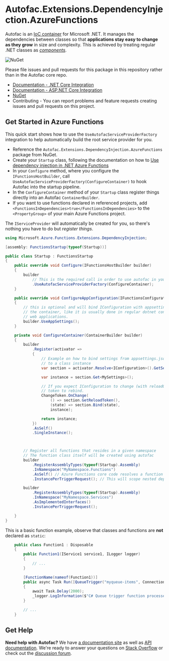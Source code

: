 # Autofac.Extensions.DependencyInjection.AzureFunctions

Autofac is an [IoC container](http://martinfowler.com/articles/injection.html) for Microsoft .NET. It manages the dependencies between classes so that **applications stay easy to change as they grow** in size and complexity. This is achieved by treating regular .NET classes as *[components](https://autofac.readthedocs.io/en/latest/glossary.html)*.

![NuGet](https://github.com/junalmeida/autofac-azurefunctions/workflows/NuGet/badge.svg?branch=master)

Please file issues and pull requests for this package in this repository rather than in the Autofac core repo.

- [Documentation - .NET Core Integration](https://autofac.readthedocs.io/en/latest/integration/netcore.html)
- [Documentation - ASP.NET Core Integration](https://autofac.readthedocs.io/en/latest/integration/aspnetcore.html)
- [NuGet](https://www.nuget.org/packages/Autofac.Extensions.DependencyInjection.AzureFunctions)
- Contributing - You can report problems and feature requests creating issues and pull requests on this project.

## Get Started in Azure Functions

This quick start shows how to use the `UseAutofacServiceProviderFactory` integration to help automatically build the root service provider for you. 

- Reference the `Autofac.Extensions.DependencyInjection.AzureFunctions` package from NuGet.
- Create your `Startup` class, following the documentation on how to [Use dependency injection in .NET Azure Functions](https://docs.microsoft.com/en-us/azure/azure-functions/functions-dotnet-dependency-injection)
- In your `Configure` method, where you configure the `IFunctionsHostBuilder`, call `UseAutofacServiceProviderFactory(ConfigureContainer)` to hook Autofac into the startup pipeline.
- In the `ConfigureContainer` method of your `Startup` class register things directly into an Autofac `ContainerBuilder`.
- If you want to use functions declared in referenced projects, add `    <FunctionsInDependencies>true</FunctionsInDependencies>` to the `<PropertyGroup>` of your main Azure Functions project.

The `IServiceProvider` will automatically be created for you, so there's nothing you have to do but *register things*.


```C#
using Microsoft.Azure.Functions.Extensions.DependencyInjection;

[assembly: FunctionsStartup(typeof(Startup))]

public class Startup : FunctionsStartup
{
    public override void Configure(IFunctionsHostBuilder builder)
    {
        builder
            // This is the required call in order to use autofac in your azure functions app
            .UseAutofacServiceProviderFactory(ConfigureContainer);
    }

    public override void ConfigureAppConfiguration(IFunctionsConfigurationBuilder builder)
    {
        // this is optional and will bind IConfiguration with appsettings.json in
        // the container, like it is usually done in regular dotnet console and
        // web applications.
        builder.UseAppSettings();
    }

    private void ConfigureContainer(ContainerBuilder builder)
    {
        builder
            .Register(activator =>
            {
                // Example on how to bind settings from appsettings.json
                // to a class instance
                var section = activator.Resolve<IConfiguration>().GetSection(nameof(MySettings));

                var instance = section.Get<MySettings>();

                // If you expect IConfiguration to change (with reloadOnChange=true), use
                // token to rebind.
                ChangeToken.OnChange(
                    () => section.GetReloadToken(),
                    (state) => section.Bind(state),
                    instance);

                return instance;
            })
            .AsSelf()
            .SingleInstance();



        // Register all functions that resides in a given namespace
        // The function class itself will be created using autofac
        builder
            .RegisterAssemblyTypes(typeof(Startup).Assembly)
            .InNamespace("MyNamespace.Functions")
            .AsSelf() // Azure Functions core code resolves a function class by itself.
            .InstancePerTriggerRequest(); // This will scope nested dependencies to each function execution

        builder
            .RegisterAssemblyTypes(typeof(Startup).Assembly)
            .InNamespace("MyNamespace.Services")
            .AsImplementedInterfaces()
            .InstancePerTriggerRequest();

    }
}

```
  

This is a basic function example, observe that classes and functions are **not** declared as `static`: 


```C#
    public class Function1 : Disposable
    {
        public Function1(IService1 service1, ILogger logger)
        {
            // ...
        }

        [FunctionName(nameof(Function1))]
        public async Task Run([QueueTrigger("myqueue-items", Connection = "AzureWebJobsStorage")]string myQueueItem)
        {
            await Task.Delay(2000);
            _logger.LogInformation($"C# Queue trigger function processed: {myQueueItem}");
        }

        // ...
    }
```
  
  


## Get Help

**Need help with Autofac?** We have [a documentation site](https://autofac.readthedocs.io/) as well as [API documentation](https://autofac.org/apidoc/). We're ready to answer your questions on [Stack Overflow](https://stackoverflow.com/questions/tagged/autofac) or check out the [discussion forum](https://groups.google.com/forum/#forum/autofac).

